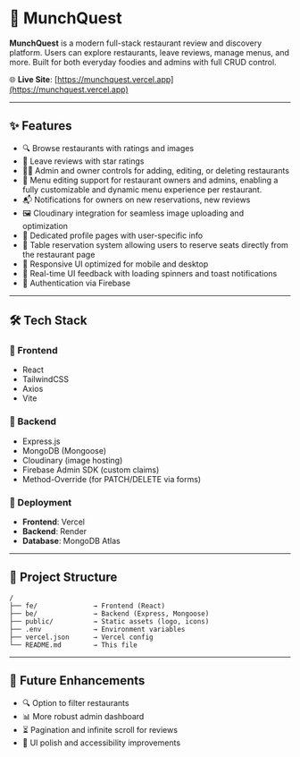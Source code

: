 # 🍔 **MunchQuest**

**MunchQuest** is a modern full-stack restaurant review and discovery platform. Users can explore restaurants, leave reviews, manage menus, and more. Built for both everyday foodies and admins with full CRUD control.

🌐 **Live Site**: [https://munchquest.vercel.app](https://munchquest.vercel.app)

---

## ✨ **Features**

* 🔍 Browse restaurants with ratings and images
* 📝 Leave reviews with star ratings
* 🧑‍💻 Admin and owner controls for adding, editing, or deleting restaurants
* 🧾 Menu editing support for restaurant owners and admins, enabling a fully customizable and dynamic menu experience per restaurant. 
* 📬 Notifications for owners on new reservations, new reviews
* 🖼️ Cloudinary integration for seamless image uploading and optimization
* 🪪 Dedicated profile pages with user-specific info
* 📅 Table reservation system allowing users to reserve seats directly from the restaurant page
* 📱 Responsive UI optimized for mobile and desktop
* 🧠 Real-time UI feedback with loading spinners and toast notifications
* 🔐 Authentication via Firebase

---

## 🛠️ **Tech Stack**

### 🔹 Frontend

* React
* TailwindCSS
* Axios
* Vite

### 🔹 Backend

* Express.js
* MongoDB (Mongoose)
* Cloudinary (image hosting)
* Firebase Admin SDK (custom claims)
* Method-Override (for PATCH/DELETE via forms)

### 🔹 Deployment

* **Frontend**: Vercel
* **Backend**: Render
* **Database**: MongoDB Atlas

---

## 🧭 **Project Structure**

```
/
├── fe/              → Frontend (React)
├── be/              → Backend (Express, Mongoose)
├── public/          → Static assets (logo, icons)
├── .env             → Environment variables
├── vercel.json      → Vercel config
└── README.md        → This file
```

---

## 🌱 **Future Enhancements**

* 🔍 Option to filter restaurants
* 📊 More robust admin dashboard
* ⏳ Pagination and infinite scroll for reviews
* 🎨 UI polish and accessibility improvements
